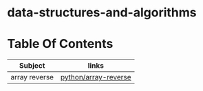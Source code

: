 # data-structures-and-algorithms 

# Table Of Contents 

| Subject     | links |
| ----------- | ----------- |
| array reverse | [python/array-reverse](python/array-reverse) |